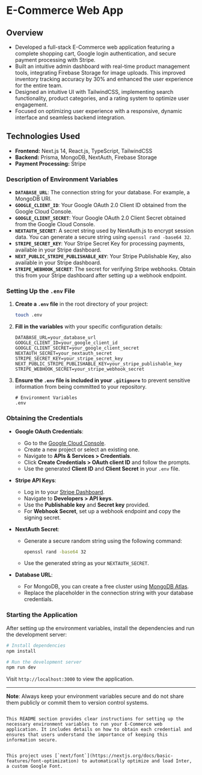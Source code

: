 # E-Commerce Web App

## Overview
- Developed a full-stack E-Commerce web application featuring a complete shopping cart, Google login authentication, and secure payment processing with Stripe.
- Built an intuitive admin dashboard with real-time product management tools, integrating Firebase Storage for image uploads. This improved inventory tracking accuracy by 30% and enhanced the user experience for the entire team.
- Designed an intuitive UI with TailwindCSS, implementing search functionality, product categories, and a rating system to optimize user engagement.
- Focused on optimizing user experience with a responsive, dynamic interface and seamless backend integration.

## Technologies Used
- **Frontend:** Next.js 14, React.js, TypeScript, TailwindCSS
- **Backend:** Prisma, MongoDB, NextAuth, Firebase Storage
- **Payment Processing:** Stripe



### Description of Environment Variables

- **`DATABASE_URL`**: The connection string for your database. For example, a MongoDB URI.
- **`GOOGLE_CLIENT_ID`**: Your Google OAuth 2.0 Client ID obtained from the Google Cloud Console.
- **`GOOGLE_CLIENT_SECRET`**: Your Google OAuth 2.0 Client Secret obtained from the Google Cloud Console.
- **`NEXTAUTH_SECRET`**: A secret string used by NextAuth.js to encrypt session data. You can generate a secure string using `openssl rand -base64 32`.
- **`STRIPE_SECRET_KEY`**: Your Stripe Secret Key for processing payments, available in your Stripe dashboard.
- **`NEXT_PUBLIC_STRIPE_PUBLISHABLE_KEY`**: Your Stripe Publishable Key, also available in your Stripe dashboard.
- **`STRIPE_WEBHOOK_SECRET`**: The secret for verifying Stripe webhooks. Obtain this from your Stripe dashboard after setting up a webhook endpoint.

### Setting Up the `.env` File

1. **Create a `.env` file** in the root directory of your project:

   ```bash
   touch .env
   ```

2. **Fill in the variables** with your specific configuration details:

   ```env
   DATABASE_URL=your_database_url
   GOOGLE_CLIENT_ID=your_google_client_id
   GOOGLE_CLIENT_SECRET=your_google_client_secret
   NEXTAUTH_SECRET=your_nextauth_secret
   STRIPE_SECRET_KEY=your_stripe_secret_key
   NEXT_PUBLIC_STRIPE_PUBLISHABLE_KEY=your_stripe_publishable_key
   STRIPE_WEBHOOK_SECRET=your_stripe_webhook_secret
   ```

3. **Ensure the `.env` file is included in your `.gitignore`** to prevent sensitive information from being committed to your repository.

   ```gitignore
   # Environment Variables
   .env
   ```

### Obtaining the Credentials

- **Google OAuth Credentials**:
  - Go to the [Google Cloud Console](https://console.cloud.google.com/).
  - Create a new project or select an existing one.
  - Navigate to **APIs & Services > Credentials**.
  - Click **Create Credentials > OAuth client ID** and follow the prompts.
  - Use the generated **Client ID** and **Client Secret** in your `.env` file.

- **Stripe API Keys**:
  - Log in to your [Stripe Dashboard](https://dashboard.stripe.com/).
  - Navigate to **Developers > API keys**.
  - Use the **Publishable key** and **Secret key** provided.
  - For **Webhook Secret**, set up a webhook endpoint and copy the signing secret.

- **NextAuth Secret**:
  - Generate a secure random string using the following command:
    ```bash
    openssl rand -base64 32
    ```
  - Use the generated string as your `NEXTAUTH_SECRET`.

- **Database URL**:
  - For MongoDB, you can create a free cluster using [MongoDB Atlas](https://www.mongodb.com/cloud/atlas).
  - Replace the placeholder in the connection string with your database credentials.

### Starting the Application

After setting up the environment variables, install the dependencies and run the development server:

```bash
# Install dependencies
npm install

# Run the development server
npm run dev
```

Visit `http://localhost:3000` to view the application.

---

**Note**: Always keep your environment variables secure and do not share them publicly or commit them to version control systems.
```

This README section provides clear instructions for setting up the necessary environment variables to run your E-Commerce web application. It includes details on how to obtain each credential and ensures that users understand the importance of keeping this information secure.


This project uses [`next/font`](https://nextjs.org/docs/basic-features/font-optimization) to automatically optimize and load Inter, a custom Google Font.



